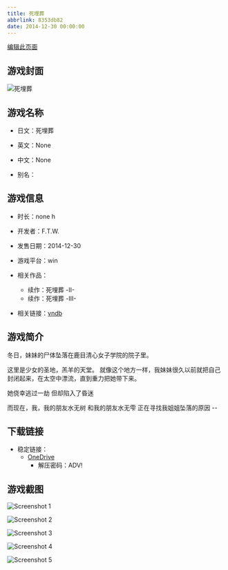 ```yaml
---
title: 死埋葬
abbrlink: 8353db82
date: 2014-12-30 00:00:00
---
```

[编辑此页面](https://github.com/ACG-3/ADV3-source/blob/main/source/_posts/games/%E6%AD%BB%E5%9F%8B%E8%91%AC.md)

## 游戏封面

![死埋葬](https://pan.timero.xyz/d/onedrive/img_lib_001/%E6%AD%BB%E5%9F%8B%E8%91%AC_cover.avif)


## 游戏名称

- 日文：死埋葬
- 英文：None
- 中文：None

- 别名：


## 游戏信息

- 时长：none h
- 开发者：F.T.W.
- 发售日期：2014-12-30
- 游戏平台：win
- 相关作品：
   - 续作：死埋葬 -II-
   - 续作：死埋葬 -III-

- 相关链接：[vndb](https://vndb.org/v16958)


## 游戏简介

冬日，妹妹的尸体坠落在鹿目清心女子学院的院子里。

这里是少女的圣地，羔羊的天堂。
就像这个地方一样，我妹妹很久以前就把自己封闭起来，在太空中漂流，直到重力把她带下来。

她侥幸逃过一劫 但却陷入了昏迷

而现在，我，我的朋友水无树
和我的朋友水无雫
正在寻找我姐姐坠落的原因 --




## 下载链接

- 稳定链接：
    - [OneDrive](https://pan.timero.xyz/onedrive/adv_lib_001/%E6%AD%BB%E5%9F%8B%E8%91%AC)
        - 解压密码：ADV!



## 游戏截图


![Screenshot 1](https://pan.timero.xyz/d/onedrive/img_lib_001/%E6%AD%BB%E5%9F%8B%E8%91%AC_Screenshot_1.avif)

![Screenshot 2](https://pan.timero.xyz/d/onedrive/img_lib_001/%E6%AD%BB%E5%9F%8B%E8%91%AC_Screenshot_2.avif)

![Screenshot 3](https://pan.timero.xyz/d/onedrive/img_lib_001/%E6%AD%BB%E5%9F%8B%E8%91%AC_Screenshot_3.avif)

![Screenshot 4](https://pan.timero.xyz/d/onedrive/img_lib_001/%E6%AD%BB%E5%9F%8B%E8%91%AC_Screenshot_4.avif)

![Screenshot 5](https://pan.timero.xyz/d/onedrive/img_lib_001/%E6%AD%BB%E5%9F%8B%E8%91%AC_Screenshot_5.avif)

